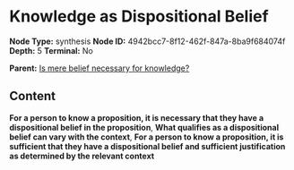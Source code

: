 # Knowledge as Dispositional Belief

**Node Type:** synthesis
**Node ID:** 4942bcc7-8f12-462f-847a-8ba9f684074f
**Depth:** 5
**Terminal:** No

**Parent:** [Is mere belief necessary for knowledge?](is-mere-belief-necessary-for-knowledge-antithesis-2ea4dca5-1d4b-41e1-bd00-28a0d043ca7e.md)

## Content

**For a person to know a proposition, it is necessary that they have a dispositional belief in the proposition**, **What qualifies as a dispositional belief can vary with the context**, **For a person to know a proposition, it is sufficient that they have a dispositional belief and sufficient justification as determined by the relevant context**
